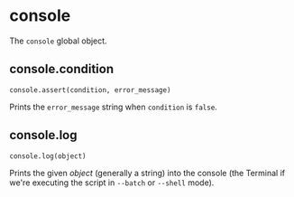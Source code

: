 # console

The `console` global object.

## console.condition

    console.assert(condition, error_message)

Prints the `error_message` string when `condition` is `false`.

## console.log

    console.log(object)

Prints the given *object* (generally a string) into the console (the
Terminal if we're executing the script in `--batch` or `--shell`
mode).
